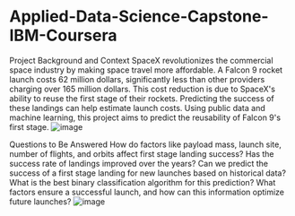 # Applied-Data-Science-Capstone-IBM-Coursera

Project Background and Context
SpaceX revolutionizes the commercial space industry by making space travel more affordable. A Falcon 9 rocket launch costs 62 million dollars, significantly less than other providers charging over 165 million dollars. This cost reduction is due to SpaceX's ability to reuse the first stage of their rockets. Predicting the success of these landings can help estimate launch costs. Using public data and machine learning, this project aims to predict the reusability of Falcon 9's first stage.
![image](https://github.com/sifatron/Applied-Data-Science-Capstone-IBM-Coursera/assets/30269774/b5460721-707a-4097-aed3-33639b4458a3)


Questions to Be Answered
How do factors like payload mass, launch site, number of flights, and orbits affect first stage landing success?
Has the success rate of landings improved over the years?
Can we predict the success of a first stage landing for new launches based on historical data?
What is the best binary classification algorithm for this prediction?
What factors ensure a successful launch, and how can this information optimize future launches?
![image](https://github.com/sifatron/Applied-Data-Science-Capstone-IBM-Coursera/assets/30269774/363dc60b-af9c-49af-ba08-df742040dbb6)
